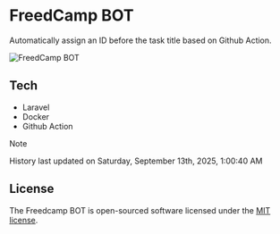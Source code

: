 # FreedCamp BOT

Automatically assign an ID before the task title based on Github Action.

![FreedCamp BOT](https://repository-images.githubusercontent.com/737932867/7d34798b-2680-471c-b089-a78a718d3d6a)

## Tech

- Laravel
- Docker
- Github Action

> [!NOTE]  
> History last updated on Saturday, September 13th, 2025, 1:00:40 AM

## License

The Freedcamp BOT is open-sourced software licensed under the [MIT license](https://opensource.org/licenses/MIT).
